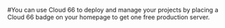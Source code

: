 #You can use Cloud 66 to deploy and manage your projects by placing a Cloud 66 badge on your homepage to get one free production server.




